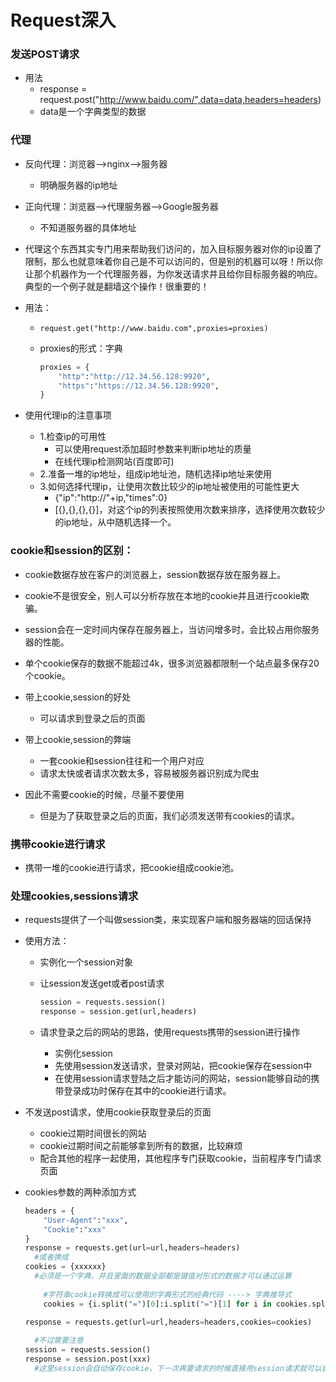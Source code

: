 # Request深入

### 发送POST请求



- 用法
  - response = request.post("http://www.baidu.com/",data=data,headers=headers)
  - data是一个字典类型的数据

### 代理

- 反向代理：浏览器-->nginx-->服务器

  - 明确服务器的ip地址

- 正向代理：浏览器-->代理服务器-->Google服务器

  - 不知道服务器的具体地址

- 代理这个东西其实专门用来帮助我们访问的，加入目标服务器对你的ip设置了限制，那么也就意味着你自己是不可以访问的，但是别的机器可以呀！所以你让那个机器作为一个代理服务器，为你发送请求并且给你目标服务器的响应。典型的一个例子就是翻墙这个操作！很重要的！

- 用法：

  - `request.get("http://www.baidu.com",proxies=proxies)`

  - proxies的形式：字典

    ```python
    proxies = {
        "http":"http://12.34.56.128:9920",
        "https":"https://12.34.56.128:9920",
    }
    ```

- 使用代理ip的注意事项

  - 1.检查ip的可用性
    - 可以使用request添加超时参数来判断ip地址的质量
    - 在线代理ip检测网站(百度即可)
  - 2.准备一堆的ip地址，组成ip地址池，随机选择ip地址来使用
  - 3.如何选择代理ip，让使用次数比较少的ip地址被使用的可能性更大
    - {"ip":"http://"+ip,"times":0}
    - [{},{},{},{}]，对这个ip的列表按照使用次数来排序，选择使用次数较少的ip地址，从中随机选择一个。



### cookie和session的区别：

- cookie数据存放在客户的浏览器上，session数据存放在服务器上。
- cookie不是很安全，别人可以分析存放在本地的cookie并且进行cookie欺骗。
- session会在一定时间内保存在服务器上，当访问增多时，会比较占用你服务器的性能。
- 单个cookie保存的数据不能超过4k，很多浏览器都限制一个站点最多保存20个cookie。



- 带上cookie,session的好处
  - 可以请求到登录之后的页面
- 带上cookie,session的弊端
  - 一套cookie和session往往和一个用户对应
  - 请求太快或者请求次数太多，容易被服务器识别成为爬虫
- 因此不需要cookie的时候，尽量不要使用
  - 但是为了获取登录之后的页面，我们必须发送带有cookies的请求。



### 携带cookie进行请求

- 携带一堆的cookie进行请求，把cookie组成cookie池。 

### 处理cookies,sessions请求

- requests提供了一个叫做session类，来实现客户端和服务器端的回话保持

- 使用方法：

  - 实例化一个session对象

  - 让session发送get或者post请求

    ```python
    session = requests.session()
    response = session.get(url,headers)
    ```

  - 请求登录之后的网站的思路，使用requests携带的session进行操作

    - 实例化session
    - 先使用session发送请求，登录对网站，把cookie保存在session中
    - 在使用session请求登陆之后才能访问的网站，session能够自动的携带登录成功时保存在其中的cookie进行请求。

- 不发送post请求，使用cookie获取登录后的页面

  - cookie过期时间很长的网站
  - cookie过期时间之前能够拿到所有的数据，比较麻烦
  - 配合其他的程序一起使用，其他程序专门获取cookie，当前程序专门请求页面

- cookies参数的两种添加方式

  ```python
  headers = {
      "User-Agent":"xxx",
      "Cookie":"xxx"
  }
  response = requests.get(url=url,headers=headers)
  	#或者换成
  cookies = {xxxxxx}
  	#必须是一个字典，并且里面的数据全部都是键值对形式的数据才可以通过运算
      
      #字符串cookie转换成可以使用的字典形式的经典代码 ----> 字典推导式
      cookies = {i.split("=")[0]:i.split("=")[1] for i in cookies.split("; ")}
  
  response = requests.get(url=url,headers=headers,cookies=cookies)
  	
  	#不过需要注意
  session = requests.session()
  response = session.post(xxx)
  	#这里session会自动保存cookie，下一次再要请求的时候直接用session请求就可以自带cookie相关的登录信息并且提交上去了
  ```

  